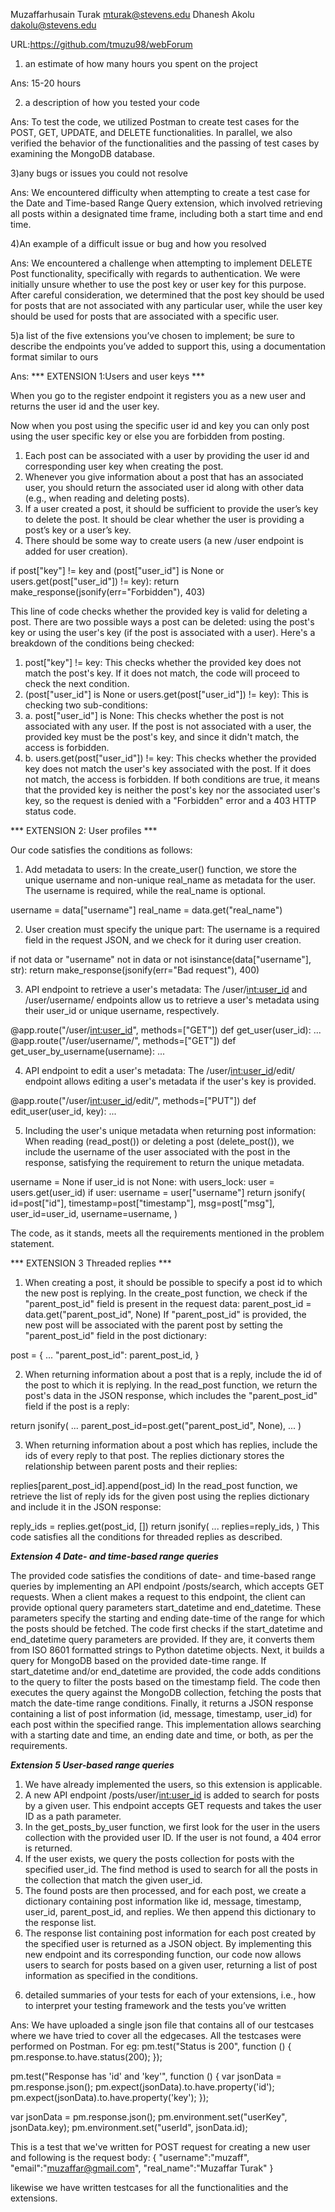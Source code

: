 Muzaffarhusain Turak mturak@stevens.edu
Dhanesh Akolu dakolu@stevens.edu

URL:https://github.com/tmuzu98/webForum



1) an estimate of how many hours you spent on the project

Ans: 15-20 hours

2) a description of how you tested your code

Ans: To test the code, we utilized Postman to create test cases for the POST, GET, UPDATE, and DELETE functionalities. In parallel, we also verified the behavior of the functionalities and the passing of test cases by examining the MongoDB database.


3)any bugs or issues you could not resolve

Ans: We encountered difficulty when attempting to create a test case for the Date and Time-based Range Query extension, which involved retrieving all posts within a designated time frame, including both a start time and end time.


4)An example of a difficult issue or bug and how you resolved

Ans: We encountered a challenge when attempting to implement DELETE Post functionality, specifically with regards to authentication. We were initially unsure whether to use the post key or user key for this purpose. After careful consideration, we determined that the post key should be used for posts that are not associated with any particular user, while the user key should be used for posts that are associated with a specific user.


5)a list of the five extensions you’ve chosen to implement; be sure to describe the endpoints you’ve added to support this, using a documentation format similar to ours

Ans:  *** EXTENSION 1:Users and user keys ***

When you go to the register endpoint it registers you as a new user and returns the user id and the user key.

Now when you post using the specific user id and key you can only post using the user specific key or else you are forbidden from posting.

1. Each post can be associated with a user by providing the user id and corresponding user key when creating the post.
2. Whenever you give information about a post that has an associated user, you should return the associated user id along with other data (e.g., when reading and deleting posts).
3. If a user created a post, it should be sufficient to provide the user’s key to delete the post. It should be clear whether the user is providing a post’s key or a user’s key.
4. There should be some way to create users (a new /user endpoint is added for user creation).

if post["key"] != key and (post["user_id"] is None or users.get(post["user_id"]) != key):
            return make_response(jsonify(err="Forbidden"), 403)


This line of code checks whether the provided key is valid for deleting a post. There are two possible ways a post can be deleted: using the post's key or using the user's key (if the post is associated with a user).
Here's a breakdown of the conditions being checked:
1. post["key"] != key: This checks whether the provided key does not match the post's key. If it does not match, the code will proceed to check the next condition.
2. (post["user_id"] is None or users.get(post["user_id"]) != key): This is checking two sub-conditions:
3. a. post["user_id"] is None: This checks whether the post is not associated with any user. If the post is not associated with a user, the provided key must be the post's key, and since it didn't match, the access is forbidden.
4. b. users.get(post["user_id"]) != key: This checks whether the provided key does not match the user's key associated with the post. If it does not match, the access is forbidden.
If both conditions are true, it means that the provided key is neither the post's key nor the associated user's key, so the request is denied with a "Forbidden" error and a 403 HTTP status code.

*** EXTENSION 2: User profiles ***

Our code satisfies the conditions as follows:
1. Add metadata to users: In the create_user() function, we store the unique username and non-unique real_name as metadata for the user. The username is required, while the real_name is optional.

username = data["username"] real_name = data.get("real_name")

2. User creation must specify the unique part: The username is a required field in the request JSON, and we check for it during user creation.

if not data or "username" not in data or not isinstance(data["username"], str): return make_response(jsonify(err="Bad request"), 400)

3. API endpoint to retrieve a user's metadata: The /user/<int:user_id> and /user/username/<username> endpoints allow us to retrieve a user's metadata using their user_id or unique username, respectively.

@app.route("/user/<int:user_id>", methods=["GET"]) def get_user(user_id): ... @app.route("/user/username/<username>", methods=["GET"]) def get_user_by_username(username): ...

4. API endpoint to edit a user's metadata: The /user/<int:user_id>/edit/<key> endpoint allows editing a user's metadata if the user's key is provided.

@app.route("/user/<int:user_id>/edit/<key>", methods=["PUT"]) def edit_user(user_id, key): ...

5. Including the user's unique metadata when returning post information: When reading (read_post()) or deleting a post (delete_post()), we include the username of the user associated with the post in the response, satisfying the requirement to return the unique metadata.

username = None if user_id is not None: with users_lock: user = users.get(user_id) if user: username = user["username"] return jsonify( id=post["id"], timestamp=post["timestamp"], msg=post["msg"], user_id=user_id, username=username, )

The code, as it stands, meets all the requirements mentioned in the problem statement.

*** EXTENSION 3 Threaded replies ***

1. When creating a post, it should be possible to specify a post id to which the new post is replying.
In the create_post function, we check if the "parent_post_id" field is present in the request data:
parent_post_id = data.get("parent_post_id", None)
If "parent_post_id" is provided, the new post will be associated with the parent post by setting the "parent_post_id" field in the post dictionary:

post = { ... "parent_post_id": parent_post_id, }

2. When returning information about a post that is a reply, include the id of the post to which it is replying.
In the read_post function, we return the post's data in the JSON response, which includes the "parent_post_id" field if the post is a reply:

return jsonify( ... parent_post_id=post.get("parent_post_id", None), ... )

3. When returning information about a post which has replies, include the ids of every reply to that post.
The replies dictionary stores the relationship between parent posts and their replies:

replies[parent_post_id].append(post_id)
In the read_post function, we retrieve the list of reply ids for the given post using the replies dictionary and include it in the JSON response:

reply_ids = replies.get(post_id, []) return jsonify( ... replies=reply_ids, )
This code satisfies all the conditions for threaded replies as described.

***Extension 4 Date- and time-based range queries***

The provided code satisfies the conditions of date- and time-based range queries by implementing an API endpoint /posts/search, which accepts GET requests.
When a client makes a request to this endpoint, the client can provide optional query parameters start_datetime and end_datetime. These parameters specify the starting and ending date-time of the range for which the posts should be fetched.
The code first checks if the start_datetime and end_datetime query parameters are provided. If they are, it converts them from ISO 8601 formatted strings to Python datetime objects.
Next, it builds a query for MongoDB based on the provided date-time range. If start_datetime and/or end_datetime are provided, the code adds conditions to the query to filter the posts based on the timestamp field.
The code then executes the query against the MongoDB collection, fetching the posts that match the date-time range conditions. Finally, it returns a JSON response containing a list of post information (id, message, timestamp, user_id) for each post within the specified range.
This implementation allows searching with a starting date and time, an ending date and time, or both, as per the requirements.


***Extension 5 User-based range queries***

1. We have already implemented the users, so this extension is applicable.
2. A new API endpoint /posts/user/<int:user_id> is added to search for posts by a given user. This endpoint accepts GET requests and takes the user ID as a path parameter.
3. In the get_posts_by_user function, we first look for the user in the users collection with the provided user ID. If the user is not found, a 404 error is returned.
4. If the user exists, we query the posts collection for posts with the specified user_id. The find method is used to search for all the posts in the collection that match the given user_id.
5. The found posts are then processed, and for each post, we create a dictionary containing post information like id, message, timestamp, user_id, parent_post_id, and replies. We then append this dictionary to the response list.
6. The response list containing post information for each post created by the specified user is returned as a JSON object.
By implementing this new endpoint and its corresponding function, our code now allows users to search for posts based on a given user, returning a list of post information as specified in the conditions.


6) detailed summaries of your tests for each of your extensions, i.e., how to interpret your testing framework and the tests you’ve written

Ans: We have uploaded a single json file that contains all of our testcases where we have tried to cover all the edgecases. All the testcases were performed on Postman.
For eg:
pm.test("Status is 200", function () {
    pm.response.to.have.status(200);
});

pm.test("Response has 'id' and 'key'", function () {
    var jsonData = pm.response.json();
    pm.expect(jsonData).to.have.property('id');
    pm.expect(jsonData).to.have.property('key');
});

var jsonData = pm.response.json();
pm.environment.set("userKey", jsonData.key);
pm.environment.set("userId", jsonData.id);

This is a test that we've written for POST request for creating a new user and following is the request body:
{
    "username":"muzaff",
    "email":"muzaffar@gmail.com",
    "real_name":"Muzaffar Turak"
}

likewise we have written testcases for all the functionalities and the extensions.


